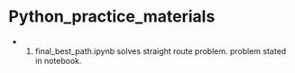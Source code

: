 # Python_practice_materials
- 1) final_best_path.ipynb solves straight route problem. problem stated in notebook.
